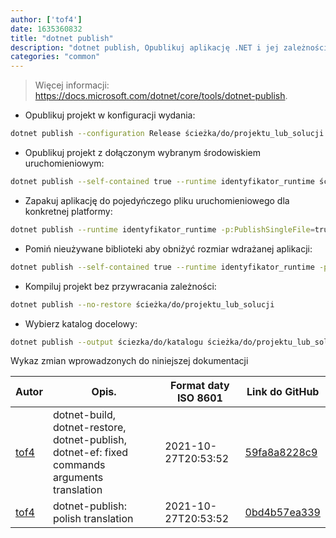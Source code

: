 ```yaml
---
author: ['tof4']
date: 1635360832
title: "dotnet publish"
description: "dotnet publish, Opublikuj aplikację .NET i jej zależności w celu wdrożenia na docelowym systemie."
categories: "common"
---
```

> Więcej informacji: <https://docs.microsoft.com/dotnet/core/tools/dotnet-publish>.

- Opublikuj projekt w konfiguracji wydania:

```bash
dotnet publish --configuration Release ścieżka/do/projektu_lub_solucji
```

- Opublikuj projekt z dołączonym wybranym środowiskiem uruchomieniowym:

```bash
dotnet publish --self-contained true --runtime identyfikator_runtime ścieżka/do/projektu_lub_solucji
```

- Zapakuj aplikację do pojedyńczego pliku uruchomieniowego dla konkretnej platformy:

```bash
dotnet publish --runtime identyfikator_runtime -p:PublishSingleFile=true ścieżka/do/projektu_lub_solucji
```

- Pomiń nieużywane biblioteki aby obniżyć rozmiar wdrażanej aplikacji:

```bash
dotnet publish --self-contained true --runtime identyfikator_runtime -p:PublishTrimmed=true ścieżka/do/projektu_lub_solucji
```

- Kompiluj projekt bez przywracania zależności:

```bash
dotnet publish --no-restore ścieżka/do/projektu_lub_solucji
```

- Wybierz katalog docelowy:

```bash
dotnet publish --output ściezka/do/katalogu ścieżka/do/projektu_lub_solucji
```
Wykaz zmian wprowadzonych do niniejszej dokumentacji


Autor | Opis. | Format daty ISO 8601 | Link do GitHub
------|-----|-----|-----
[tof4](mailto:bartlomiej.tota@outlook.com) | dotnet-build, dotnet-restore, dotnet-publish, dotnet-ef: fixed commands arguments translation | 2021-10-27T20:53:52 | [59fa8a8228c9](https://github.com/tldr-pages/tldr/commit/59fa8a8228c93e61fd2712f5218cbd5a3897b091)
[tof4](mailto:bartlomiej.tota@outlook.com) | dotnet-publish: polish translation | 2021-10-27T20:53:52 | [0bd4b57ea339](https://github.com/tldr-pages/tldr/commit/0bd4b57ea3399556f0bf166b087ed212bb6fedef)

